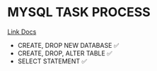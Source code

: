 # MYSQL TASK PROCESS

[Link Docs](https://confused-goose-2a3.notion.site/BASIC-OF-MYSQL-DATABASE-6b08c57b9f9d415da35f30590b92d78e?pvs=74)


- CREATE, DROP NEW DATABASE ✅
- CREATE, DROP, ALTER TABLE ✅
- SELECT STATEMENT ✅
